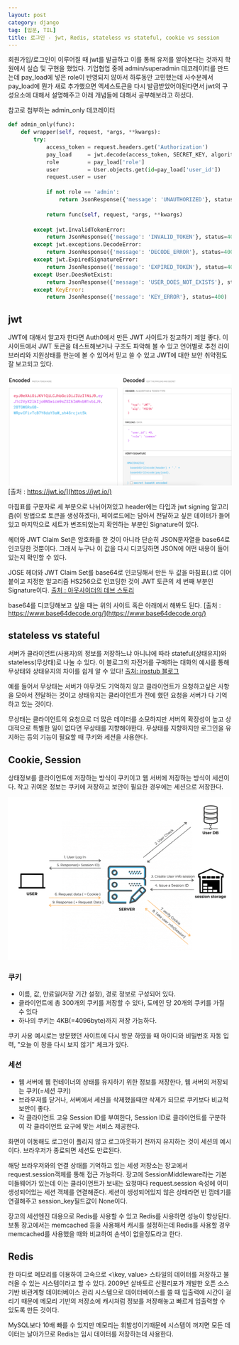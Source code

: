 ```yaml
---
layout: post
category: django
tag: [입문, TIL]
title: 로그인 - jwt, Redis, stateless vs stateful, cookie vs session 
---
```


회원가입/로그인이 이루어질 때 jwt를 발급하고 이를 통해 유저를 알아본다는 것까지 학원에서 실습 및 구현을 했었다. 기업협업 중에 admin/superadmin 데코레이터를 만드는데 pay_load에 넣은 role이 반영되지 않아서 하루동안 고민했는데 사수분께서 pay_load에 뭔가 새로 추가했으면 엑세스토큰을 다시 발급받았어야된다면서 jwt의 구성요소에 대해서 설명해주고 아래 개념들에 대해서 공부해보라고 하셨다.

참고로 첨부하는 admin_only 데코레이터
```python
def admin_only(func):
    def wrapper(self, request, *args, **kwargs):
        try:
            access_token = request.headers.get('Authorization')
            pay_load     = jwt.decode(access_token, SECRET_KEY, algorithms=[ALGORITHM])
            role         = pay_load['role']
            user         = User.objects.get(id=pay_load['user_id'])
            request.user = user
            
            if not role == 'admin':
                return JsonResponse({'message': 'UNAUTHORIZED'}, status=401)

            return func(self, request, *args, **kwargs)

        except jwt.InvalidTokenError:
            return JsonResponse({'message': 'INVALID_TOKEN'}, status=401)
        except jwt.exceptions.DecodeError:
            return JsonResponse({'message': 'DECODE_ERROR'}, status=400)
        except jwt.ExpiredSignatureError:
            return JsonResponse({'message': 'EXPIRED_TOKEN'}, status=401)
        except User.DoesNotExist:
            return JsonResponse({'message': 'USER_DOES_NOT_EXISTS'}, status=401)
        except KeyError:
            return JsonResponse({'message': 'KEY_ERROR'}, status=400)
```

## jwt

JWT에 대해서 알고자 한다면 Auth0에서 만든 JWT 사이트가 참고하기 제일 좋다. 이 사이트에서 JWT 토큰을 테스트해보거나 구조도 파악해 볼 수 있고 언어별로 추천 라이브러리와 지원상태를 한눈에 볼 수 있어서 믿고 쓸 수 있고 JWT에 대한 보안 취약점도 잘 보고되고 있다. 

![jwt구성요소](/public/img/jwt.png)  
[출처 : https://jwt.io/](https://jwt.io/) 

마침표를 구분자로 세 부분으로 나뉘어져있고 header에는 타입과 jwt signing 알고리즘(이 방법으로 토큰을 생성하겠다), 페이로드에는 담아서 전달하고 싶은 데이터가 들어있고 마지막으로 세트가 변조되었는지 확인하는 부분인 Signature이 있다.  
 
헤더와 JWT Claim Set은 암호화를 한 것이 아니라 단순히 JSON문자열을 base64로 인코딩한 것뿐이다. 그래서 누구나 이 값을 다시 디코딩하면 JSON에 어떤 내용이 들어있는지 확인할 수 있다. 

JOSE 헤더와 JWT Claim Set를 base64로 인코딩해서 만든 두 값을 마침표(.)로 이어 붙이고 지정한 알고리즘 HS256으로 인코딩한 것이 JWT 토큰의 세 번째 부분인 Signature이다. 
[출처 : 아웃사이더의 데브 스토리](https://blog.outsider.ne.kr/1160)

base64를 디코딩해보고 싶을 때는 위의 사이트 혹은 아래에서 해봐도 된다.
[출처 : https://www.base64decode.org/](https://www.base64decode.org/)

## stateless vs stateful

서버가 클라이언트(사용자)의 정보를 저장하느냐 아니냐에 따라 stateful(상태유지)와 stateless(무상태)로 나눌 수 있다. 이 블로그의 자전거를 구매하는 대화의 예시를 통해 무상태와 상태유지의 차이를 쉽게 알 수 있다! [출처: irostub 블로그](https://irostub.github.io/web/stateful-stateless/) 

예를 들어서 무상태는 서버가 아무것도 기억하지 않고 클라이언트가 요청하고싶은 사항을 모아서 전달하는 것이고 상태유지는 클라이언트가 전에 했던 요청을 서버가 다 기억하고 있는 것이다.

무상태는 클라이언트의 요청으로 더 많은 데이터를 소모하지만 서버의 확장성이 높고 상대적으로 특별한 일이 없다면 무상태를 지향해야한다. 무상태를 지향하지만 로그인을 유지하는 등의 기능이 필요할 때 쿠키와 세션을 사용한다.  

## Cookie, Session

상태정보를 클라이언트에 저장하는 방식이 쿠키이고 웹 서버에 저장하는 방식이 세션이다.
작고 귀여운 정보는 쿠키에 저장하고 보안이 필요한 경우에는 세션으로 저장한다. 

![쿠키와 세션](/public/img/session.png)

### 쿠키

- 이름, 값, 만료일(저장 기간 설정), 경로 정보로 구성되어 있다.
- 클라이언트에 총 300개의 쿠키를 저장할 수 있다, 도메인 당 20개의 쿠키를 가질 수 있다
- 하나의 쿠키는 4KB(=4096byte)까지 저장 가능하다.

쿠키 사용 예시로는 방문했던 사이트에 다시 방문 하였을 때 아이디와 비밀번호 자동 입력, "오늘 이 창을 다시 보지 않기" 체크가 있다. 

### 세션

- 웹 서버에 웹 컨테이너의 상태를 유지하기 위한 정보를 저장한다, 웹 서버의 저장되는 쿠키(=세션 쿠키)
- 브라우저를 닫거나, 서버에서 세션을 삭제했을때만 삭제가 되므로 쿠키보다 비교적 보안이 좋다.
- 각 클라이언트 고유 Session ID를 부여한다, Session ID로 클라이언트를 구분하여 각 클라이언트 요구에 맞는 서비스 제공한다.

화면이 이동해도 로그인이 풀리지 않고 로그아웃하기 전까지 유지하는 것이 세션의 예시이다. 브라우저가 종료되면 세션도 만료된다. 

해당 브라우저와의 연결 상태를 기억하고 있는 세셩 저장소는 장고에서 request.session객체를 통해 접근 가능하다. 장고에 SessionMiddleware라는 기본 미들웨어가 있는데 이는 클라이언트가 보내는 요청마다 request.session 속성에 이미 생성되어있는 세션 객체를 연결해준다. 세션이 생성되어있지 않은 상태라면 빈 껍데기를 연결해주고 session_key필드값이 None이다.

장고의 세션엔진 대용으로 Redis를 사용할 수 있고 Redis를 사용하면 성능이 향상된다. 보통 장고에서는 memcached 등을 사용해서 캐시를 설정하는데 Redis를 사용할 경우 memcached를 사용했을 때와 비교하여 손색이 없을정도라고 한다.
## Redis

한 마디로 메모리를 이용하여 고속으로 <\key, value> 스타일의 데이터를 저장하고 불러올 수 있는 시스템이라고 할 수 있다. 2009년 살바토르 산필리포가 개발한 오픈 소스 기반 비관계형 데이터베이스 관리 시스템으로 데이터베이스를 쓸 때 입출력에 시간이 걸리기 때문에 메모리 기반의 저장소에 캐시처럼 정보를 저장해놓고 빠르게 입출력할 수 있도록 만든 것이다.

MySQL보다 10배 빠를 수 있지만 메모리는 휘발성이기때문에 시스템이 꺼지면 모든 데이터는 날아가므로 Redis는 임시 데이터를 저장하는데 사용한다. 

